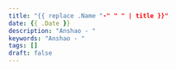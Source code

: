 ```yaml
---
title: "{{ replace .Name "-" " " | title }}"
date: {{ .Date }}
description: "Anshao - "
keywords: "Anshao - "
tags: []
draft: false
---
```


